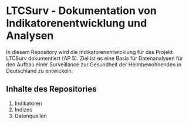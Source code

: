 # LTCSurv - Dokumentation von Indikatorenentwicklung und Analysen

In diesem Repository wird die Indikatorenentwicklung für das Projekt LTCSurv dokumentiert (AP 5). Ziel ist es eine Basis für Datenanalysen für den Aufbau einer Surveillance zur Gesundheit der Heimbewohnenden in Deutschland zu entwickeln.

## Inhalte des Repositories

1. Indikatoren
2. Indizes
3. Datenquellen
